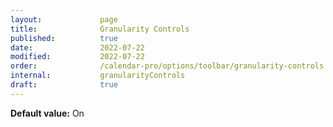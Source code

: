 ```yaml
---
layout:             page
title:              Granularity Controls
published:          true
date:               2022-07-22
modified:           2022-07-22
order:              /calendar-pro/options/toolbar/granularity-controls
internal:           granularityControls
draft:              true
---
```

**Default value:** On
